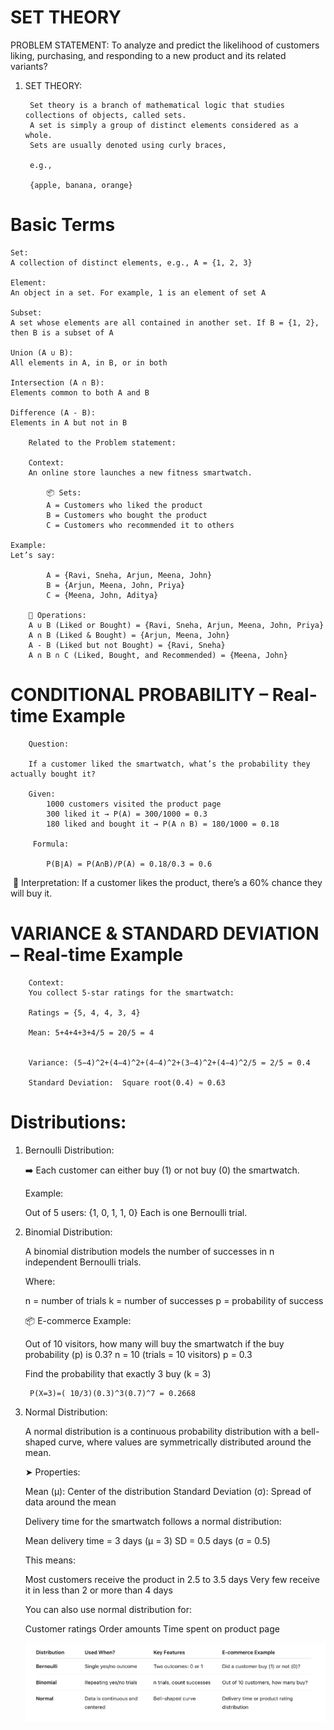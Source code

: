 # SET THEORY

PROBLEM STATEMENT:
To analyze and predict the likelihood of customers liking, purchasing, and responding to a new product and its related variants?

1. SET THEORY:

        Set theory is a branch of mathematical logic that studies collections of objects, called sets. 
        A set is simply a group of distinct elements considered as a whole. 
        Sets are usually denoted using curly braces, 
        
        e.g.,

        {apple, banana, orange}

# Basic Terms

    Set: 
    A collection of distinct elements, e.g., A = {1, 2, 3}
    
    Element: 
    An object in a set. For example, 1 is an element of set A
    
    Subset: 
    A set whose elements are all contained in another set. If B = {1, 2}, then B is a subset of A
    
    Union (A ∪ B): 
    All elements in A, in B, or in both
    
    Intersection (A ∩ B): 
    Elements common to both A and B
    
    Difference (A - B): 
    Elements in A but not in B

        Related to the Problem statement:

        Context:
        An online store launches a new fitness smartwatch.

            📦 Sets:
            A = Customers who liked the product
            B = Customers who bought the product
            C = Customers who recommended it to others
    
    Example:
    Let’s say:

            A = {Ravi, Sneha, Arjun, Meena, John}
            B = {Arjun, Meena, John, Priya}
            C = {Meena, John, Aditya}
    
        🔹 Operations:
        A ∪ B (Liked or Bought) = {Ravi, Sneha, Arjun, Meena, John, Priya}
        A ∩ B (Liked & Bought) = {Arjun, Meena, John}
        A - B (Liked but not Bought) = {Ravi, Sneha}
        A ∩ B ∩ C (Liked, Bought, and Recommended) = {Meena, John}

# CONDITIONAL PROBABILITY – Real-time Example

        Question:
    
        If a customer liked the smartwatch, what’s the probability they actually bought it?

        Given:
            1000 customers visited the product page
            300 liked it → P(A) = 300/1000 = 0.3
            180 liked and bought it → P(A ∩ B) = 180/1000 = 0.18

         Formula:
        
            P(B∣A) = P(A∩B)/P(A) = 0.18/0.3 = 0.6

​	    📌 Interpretation:
    If a customer likes the product, there’s a 60% chance they will buy it.

# VARIANCE & STANDARD DEVIATION – Real-time Example

        Context:
        You collect 5-star ratings for the smartwatch:

        Ratings = {5, 4, 4, 3, 4}

        Mean: 5+4+4+3+4/5 = 20/5 = 4


        Variance: (5−4)^2+(4−4)^2+(4−4)^2+(3−4)^2+(4−4)^2/5 = 2/5 = 0.4 
 
        Standard Deviation:  Square root(0.4) ≈ 0.63

# Distributions:

1. Bernoulli Distribution:
    
    ➡️ Each customer can either buy (1) or not buy (0) the smartwatch.

    Example:
    
    Out of 5 users: {1, 0, 1, 1, 0}
    Each is one Bernoulli trial.

2. Binomial Distribution:

    A binomial distribution models the number of successes in n independent Bernoulli trials.

    Where:

    n = number of trials
    k = number of successes
    p = probability of success

    📦 E-commerce Example:
    
    Out of 10 visitors, how many will buy the smartwatch if the buy probability (p) is 0.3?
    n = 10 (trials = 10 visitors)
    p = 0.3
    
    Find the probability that exactly 3 buy (k = 3)

        P(X=3)=( 10/3)(0.3)^3(0.7)^7 = 0.2668

3. Normal Distribution:

    A normal distribution is a continuous probability distribution with a bell-shaped curve, where values are symmetrically distributed around the mean.

    ➤ Properties:
    
    Mean (μ): Center of the distribution
    Standard Deviation (σ): Spread of data around the mean

    Delivery time for the smartwatch follows a normal distribution:
    
    Mean delivery time = 3 days (μ = 3)
    SD = 0.5 days (σ = 0.5)
    
    This means:

    Most customers receive the product in 2.5 to 3.5 days
    Very few receive it in less than 2 or more than 4 days
    
    You can also use normal distribution for:

    Customer ratings
    Order amounts
    Time spent on product page

    <img src = "https://github.com/Pallavilathavadlamudi/GENAI/blob/main/STATISTICS/Assets/Distributions.png">
    